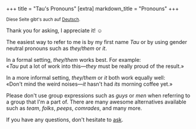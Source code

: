 +++
title = "Tau's Pronouns"
[extra]
markdown_title = "Pronouns"
+++

<small>Diese Seite gibt's auch auf [Deutsch](/anrede).</small>

Thank you for asking, I appreciate it! ☺️

The easiest way to refer to me is by my first name *Tau*
or by using gender neutral pronouns such as *they/them* or *it*.

In a formal setting, *they/them* works best. For example: \
«*Tau* put a lot of work into this—*they* must be really proud of the result.»

In a more informal setting, *they/them* or *it* both work equally well: \
«Don't mind the weird noises—*it* hasn't had *its* morning coffee yet.»

Please don't use group expressions such as *guys* or *men*
when referring to a group that I'm a part of. There are many awesome
alternatives available such as *team*, *folks*, *peeps*, *comrades*, and many more.

If you have any questions, don't hesitate to [ask](/#email).
